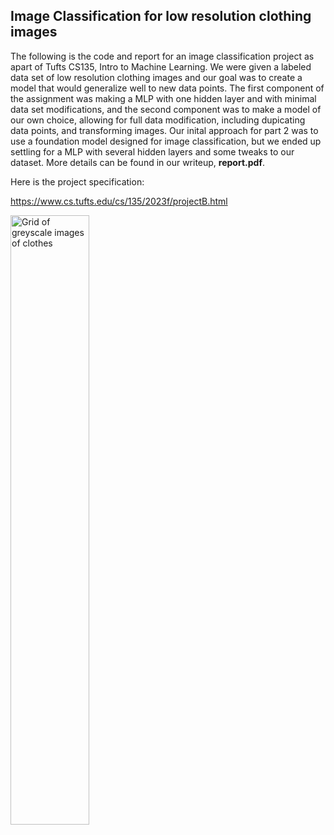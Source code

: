 ## Image Classification for low resolution clothing images

The following is the code and report for an image classification project as apart of Tufts CS135, Intro to Machine Learning. We were given a labeled data set of low resolution clothing images and our goal was to create a model that would generalize well to new data points. The first component of the assignment was making a MLP with one hidden layer and with minimal data set modifications, and the second component was to make a model of our own choice, allowing for full data modification, including dupicating data points, and transforming images. Our inital approach for part 2 was to use a foundation model designed for image classification, but we ended up settling for a MLP with several hidden layers and some tweaks to our dataset. More details can be found in our writeup, **report.pdf**. 

Here is the project specification:

https://www.cs.tufts.edu/cs/135/2023f/projectB.html

<img width=50% src=".projB_fashion6.png" alt="Grid of greyscale images of clothes">
